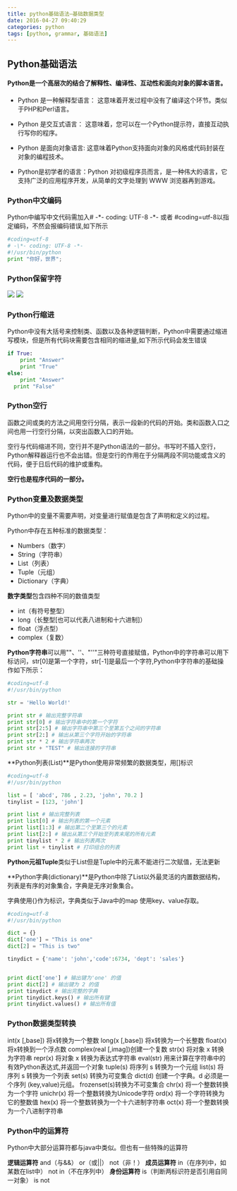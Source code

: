 ```yaml
---
title: python基础语法—基础数据类型
date: 2016-04-27 09:40:29
categories: python
tags: [python, grammar, 基础语法]
---
```

## Python基础语法

#### Python是一个高层次的结合了解释性、编译性、互动性和面向对象的脚本语言。

- Python 是一种解释型语言： 这意味着开发过程中没有了编译这个环节。类似于PHP和Perl语言。

- Python 是交互式语言： 这意味着，您可以在一个Python提示符，直接互动执行写你的程序。

- Python 是面向对象语言: 这意味着Python支持面向对象的风格或代码封装在对象的编程技术。

- Python是初学者的语言：Python 对初级程序员而言，是一种伟大的语言，它支持广泛的应用程序开发，从简单的文字处理到 WWW 浏览器再到游戏。

<!-- more -->

### Python中文编码

Python中编写中文代码需加入# -\*- coding: UTF-8 -*- 或者 #coding=utf-8以指定编码，不然会报编码错误,如下所示

```Python
#coding=utf-8
# -\*- coding: UTF-8 -*-
#!/usr/bin/python
print "你好，世界";
```
### Python保留字符
![](http://static.tmaczhao.cn/images/python/python%E4%BF%9D%E7%95%99%E5%AD%97.png)
![](http://static.tmaczhao.cn/images/python/python%E4%BF%9D%E7%95%99%E5%AD%972.png)


### Python行缩进
Python中没有大括号来控制类、函数以及各种逻辑判断，Python中需要通过缩进写模块，但是所有代码块需要包含相同的缩进量,如下所示代码会发生错误
```python
if True:
    print "Answer"
    print "True"
else:
    print "Answer"
  print "False"
```

### Python空行
函数之间或类的方法之间用空行分隔，表示一段新的代码的开始。类和函数入口之间也用一行空行分隔，以突出函数入口的开始。

空行与代码缩进不同，空行并不是Python语法的一部分。书写时不插入空行，Python解释器运行也不会出错。但是空行的作用在于分隔两段不同功能或含义的代码，便于日后代码的维护或重构。

**空行也是程序代码的一部分。**

### Python变量及数据类型
Python中的变量不需要声明，对变量进行赋值是包含了声明和定义的过程。

Python中存在五种标准的数据类型：
- Numbers（数字）
- String（字符串）
- List（列表）
- Tuple（元组）
- Dictionary（字典）

**数字类型**包含四种不同的数值类型
- int（有符号整型）
- long（长整型[也可以代表八进制和十六进制]）
- float（浮点型）
- complex（复数）

**Python字符串**可以用""、''、"''"三种符号直接赋值，Python中的字符串可以用下标访问，str[0]是第一个字符，str[-1]是最后一个字符,Python中字符串的基础操作如下所示：
```Python
#coding=utf-8
#!/usr/bin/python

str = 'Hello World!'

print str # 输出完整字符串
print str[0] # 输出字符串中的第一个字符
print str[2:5] # 输出字符串中第三个至第五个之间的字符串
print str[2:] # 输出从第三个字符开始的字符串
print str * 2 # 输出字符串两次
print str + "TEST" # 输出连接的字符串
```

**Python列表(List)**是Python使用非常频繁的数据类型，用[]标识
```Python
#coding=utf-8
#!/usr/bin/python

list = [ 'abcd', 786 , 2.23, 'john', 70.2 ]
tinylist = [123, 'john']

print list # 输出完整列表
print list[0] # 输出列表的第一个元素
print list[1:3] # 输出第二个至第三个的元素
print list[2:] # 输出从第三个开始至列表末尾的所有元素
print tinylist * 2 # 输出列表两次
print list + tinylist # 打印组合的列表
```

**Python元祖Tuple**类似于List但是Tuple中的元素不能进行二次赋值，无法更新

**Python字典(dictionary)**是Python中除了List以外最灵活的内置数据结构，列表是有序的对象集合，字典是无序对象集合。

字典使用{}作为标识，字典类似于Java中的map 使用key、value存取。

```Python
#coding=utf-8
#!/usr/bin/python

dict = {}
dict['one'] = "This is one"
dict[2] = "This is two"

tinydict = {'name': 'john','code':6734, 'dept': 'sales'}


print dict['one'] # 输出键为'one' 的值
print dict[2] # 输出键为 2 的值
print tinydict # 输出完整的字典
print tinydict.keys() # 输出所有键
print tinydict.values() # 输出所有值
```

### Python数据类型转换

int(x [,base])   将x转换为一个整数
long(x [,base])  将x转换为一个长整数
float(x)  将x转换到一个浮点数
complex(real [,imag])创建一个复数
str(x)    将对象 x 转换为字符串
repr(x)   将对象 x 转换为表达式字符串
eval(str) 用来计算在字符串中的有效Python表达式,并返回一个对象
tuple(s)  将序列 s 转换为一个元组
list(s)   将序列 s 转换为一个列表
set(s)    转换为可变集合
dict(d)   创建一个字典。d 必须是一个序列 (key,value)元组。
frozenset(s)转换为不可变集合
chr(x)    将一个整数转换为一个字符
unichr(x) 将一个整数转换为Unicode字符
ord(x)    将一个字符转换为它的整数值
hex(x)    将一个整数转换为一个十六进制字符串
oct(x)    将一个整数转换为一个八进制字符串

### Python中的运算符
Python中大部分运算符都与java中类似。但也有一些特殊的运算符

**逻辑运算符** and（与&&） or（或||） not（非！）
**成员运算符** in（在序列中，如某数在list中） not in（不在序列中）
**身份运算符** is（判断两标识符是否引用自同一对象） is not
